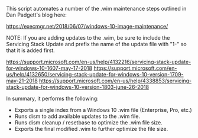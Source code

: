 This script automates a number of the .wim maintenance steps outlined in Dan Padgett's blog here:

https://execmgr.net/2018/06/07/windows-10-image-maintenance/

NOTE: If you are adding updates to the .wim, be sure to include the Servicing Stack Update and prefix the name of the update file with "1-" so that it is added first.

https://support.microsoft.com/en-us/help/4132216/servicing-stack-update-for-windows-10-1607-may-17-2018
https://support.microsoft.com/en-us/help/4132650/servicing-stack-update-for-windows-10-version-1709-may-21-2018
https://support.microsoft.com/en-us/help/4338853/servicing-stack-update-for-windows-10-version-1803-june-26-2018

In summary, it performs the following:

- Exports a single index from a Windows 10 .wim file (Enterprise, Pro, etc.)
- Runs dism to add available updates to the .wim file.
- Runs dism cleanup / resetbase to optimize the .wim file size.
- Exports the final modified .wim to further optimize the file size.